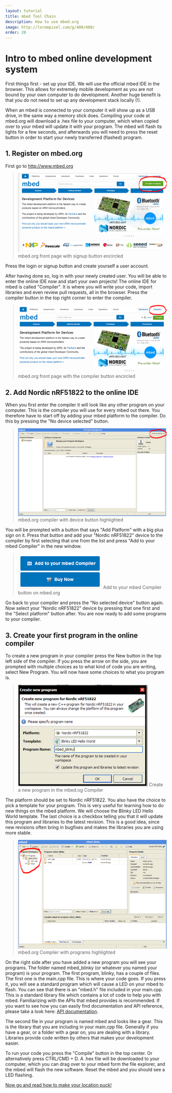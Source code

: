 ```yaml
---
layout: tutorial
title: mbed Tool Chain
description: How to use mbed.org
image: http://lorempixel.com/g/400/400/
order: 20
---
```


# Intro to mbed online development system

First things first - set up your IDE. We will use the official mbed IDE in the browser.
This allows for extremely mobile development as you are not bound by your own computer to do development.
Another huge benefit is that you do not need to set up any development stack locally (!).

When an mbed is connected to your computer it will show up as a USB drive, in the same way a memory stick does.
Compiling your code at mbed.org will download a .hex file to your computer, which when copied over to your mbed will update it with your program.
The mbed will flash its lights for a few seconds, and afterwards you will need to press the reset button in order to start your newly transferred (flashed) program.

## 1. Register on mbed.org

First go to <http://www.mbed.org>

> ![](../images/mbed_login_signup.PNG)
> mbed.org front page with signup button encircled

Press the login or signup button and create yourself a user account.

After having done so, log in with your newly created user.
You will be able to enter the online IDE now and start your own projects!
The online IDE for mbed is called "Compiler". It is where you will write your code, import libraries and even review pull requests, all in the browser.
Press the compiler button in the top right corner to enter the compiler.

> ![](../images/mbed_compiler.PNG)
> mbed.org front page with the compiler button encircled

## 2. Add Nordic nRF51822 to the online IDE

When you first enter the compiler it will look like any other program on your computer.
This is the compiler you will use for every mbed out there.
You therefore have to start off by adding your mbed platform to the compiler.
Do this by pressing the "No device selected" button.

> ![](../images/mbed_entered_compiler.PNG)
> mbed.org compiler with device button highlighted

You will be prompted with a button that says "Add Platform" with a big plus sign on it.
Press that button and add your "Nordic nRF51822" device to the compiler by first selecting that one from the list and press "Add to your mbed Compiler" in the new window.

> ![](../images/mbed_add_to_compiler.PNG)
> Add to your mbed Compiler button on mbed.org

Go back to your compiler and press the "No selected device" button again.
Now select your "Nordic nRF51822" device by pressing that one first and the "Select platform" button after. You are now ready to add some programs to your compiler.

## 3. Create your first program in the online compiler

To create a new program in your compiler press the New button in the top left side of the compiler.
If you press the arrow on the side, you are prompted with multiple choices as to what kind of code you are writing, select New Program.
You will now have some choices to what you program is.

> ![](../images/mbed_new_program.PNG)
> Create a new program in the mbed.og Compiler

The platform should be set to Nordic nRF51822.
You also have the choice to pick a template for your program.
This is very useful for learning how to do new things on the mbed platform.
We will choose the Blinky LED Hello World template.
The last choice is a checkbox telling you that it will update this program and libraries to the latest revision.
This is a good idea, since new revisions often bring in bugfixes and makes the libraries you are using more stable.

> ![](../images/mbed_first_program.PNG)
> mbed.org Compiler with programs highlighted

On the right side after you have added a new program you will see your programs.
The folder named mbed_blinky (or whatever you named your program) is your program.
The first program, blinky, has a couple of files. The first one is the main.cpp file.
This is where your code goes. If you press it, you will see a standard program which will cause a LED on your mbed to flash.
You can see that there is an "mbed.h" file included in your main.cpp.
This is a standard library file which contains a lot of code to help you with mbed.
Familiarizing with the APIs that mbed provides is recommended.
If you want to see how you can easily find documentation and API reference, please take a look here: [API documentation](http://mbed.org/handbook/API-Documentation).

The second file in your program is named mbed and looks like a gear.
This is the library that you are including in your main.cpp file.
Generally if you have a gear, or a folder with a gear on, you are dealing with a library.
Libraries provide code written by others that makes your development easier.

To run your code you press the "Compile" button in the top center.
Or alternatively press CTRL/CMD + D. A .hex file will be downloaded to your computer, which you can drag over to your mbed form the file explorer, and the mbed will flash the new software.
Reset the mbed and you should see a LED flashing.

[Now go and read how to make your location puck!](location.html)
